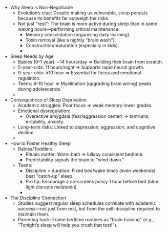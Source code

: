- Why Sleep is Non-Negotiable
    - Evolution’s clue: Despite making us vulnerable, sleep persists because its benefits far outweigh the risks.
    - Not just "rest": The brain is more active during sleep than in some waking hours—performing critical maintenance:
        - Memory consolidation (organizing daily learning).
        - Toxin removal (like a nightly "brain wash").
        - Construction/maturation (especially in kids).
        - 
- Sleep Needs by Age
    - Babies (0–1 year): ~14 hours/day ⇒ Building their brain from scratch.
    - 5-year-olds: 11 hours/night ⇒ Supports rapid neural growth.
    - 9-year-olds: ≥10 hour ⇒ Essential for focus and emotional regulation.
    - Teens: 8–10 hour ⇒ Myelination (upgrading brain wiring) peaks during adolescence.
    - 
- Consequences of Sleep Deprivation
    - Academic struggles: Poor focus ⇒ weak memory  lower grades.
    - Emotional dysregulation:
        - Overactive amygdala (fear/aggression center) ⇒ tantrums, irritability, anxiety.
    - Long-term risks: Linked to depression, aggression, and cognitive decline.
    - 
- How to Foster Healthy Sleep
    - Babies/Toddlers:
        - Rituals matter: Warm bath ⇒ lullaby  consistent bedtime.
        - Predictability signals the brain to "wind down."
    - Teens:
        - Discipline > duration: Fixed bed/wake times (even weekends) beat "catch-up" sleep.
        - Pro tip: Encourage a no-screens policy 1 hour before bed (blue light disrupts melatonin).
        - 
- The Discipline Connection
    - Studies suggest regular sleep schedules correlate with academic success—not just from rest, but from the self-discipline required to maintain them.
    - Parenting hack: Frame bedtime routines as "brain training" (e.g., "Tonight’s sleep will help you crush that test!").
